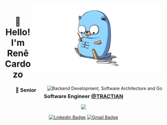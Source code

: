 <img align="right" src="./gopher-strong.png" alt="Gopher drawing strong abs in its belly" width="420"/>

<h1 align="center">🤗 Hello! I'm Renê Cardozo</h1>

<a href="https://git.io/typing-svg"><img align="right" src="https://readme-typing-svg.demolab.com?font=Fira+Code&weight=600&duration=1500&pause=100&color=93D9FF&background=FF000000&center=true&vCenter=true&multiline=true&random=false&width=435&height=80&lines=Backend+Development;Software+Architecture;Go" alt="Backend Development, Software Architecture and Go" /></a>


<h3 align="center">

💼 Senior Software Engineer [@TRACTIAN](https://tractian.com) 

</h3>

<p align="center">
  <a href="https://skillicons.dev">
    <img src="https://skillicons.dev/icons?i=go,java,python,docker,aws,postgres,dynamodb,redis,mongodb,kafka&perline=5" />
  </a>
</p>

<div align="center">

[![Linkedin Badge](https://img.shields.io/badge/LinkedIn-0077B5?style=for-the-badge&logo=linkedin&logoColor=white)](https://www.linkedin.com/in/reneepc/)
[![Gmail Badge](https://img.shields.io/badge/rene.epcrdz@gmail.com-D14836?style=for-the-badge&logo=gmail&logoColor=white)](mailto:rene.epcrdz@gmail.com)

</div>